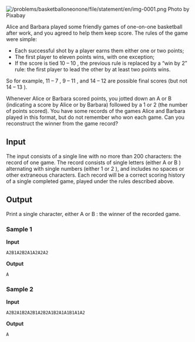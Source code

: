 ![/problems/basketballoneonone/file/statement/en/img-0001.png](https://open.kattis.com/problems/basketballoneonone/file/statement/en/img-0001.png)
Photo by Pixabay

Alice and Barbara played some friendly games of one-on-one
basketball after work, and you agreed to help them keep score.
The rules of the game were simple:

- Each successful shot by a player earns them either one
or two points;
- The first player to eleven points wins, with one
exception;
- If the score is tied 10 – 10 , the previous rule is
replaced by a “win by 2” rule: the first player to lead the
other by at least two points wins.

So for example, 11 – 7 , 9 – 11 , and 14 – 12 are possible final scores (but
not 14 – 13 ).

Whenever Alice or Barbara scored points, you jotted down an A or B (indicating a score by Alice or by Barbara) followed by a 1 or 2 (the
number of points scored). You have some records of the games
Alice and Barbara played in this format, but do not remember
who won each game. Can you reconstruct the winner from the game
record?

## Input
The input consists of a single line with no more than 200 characters: the
record of one game. The record consists of single letters
(either A or B ) alternating with single numbers (either 1 or 2 ),
and includes no spaces or other extraneous characters. Each
record will be a correct scoring history of a single completed
game, played under the rules described above.

## Output
Print a single character, either A or B : the winner of the recorded
game.

### Sample 1
**Input**
```text
A2B1A2B2A1A2A2A2
```
**Output**
```text
A
```

### Sample 2
**Input**
```text
A2B2A1B2A2B1A2B2A1B2A1A1B1A1A2
```
**Output**
```text
A
```
